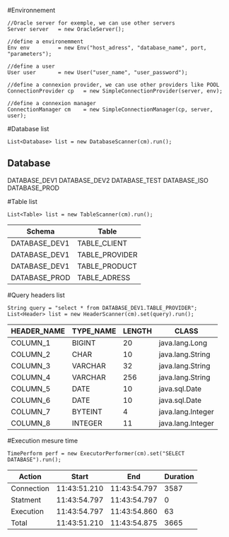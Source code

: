 #Environnement

	//Oracle server for exemple, we can use other servers
    Server server 	= new OracleServer(); 
    
    //define a environemment
	Env env 		= new Env("host_adress", "database_name", port, "parameters"); 
	
	//define a user
	User user 		= new User("user_name", "user_password");
	
	//define a connexion provider, we can use other providers like POOL
	ConnectionProvider cp	= new SimpleConnectionProvider(server, env);
	
	//define a connexion manager
	ConnectionManager cm 	= new SimpleConnectionManager(cp, server, user);

#Database list

	List<Database> list = new DatabaseScanner(cm).run();

 Database
---------
DATABASE_DEV1
DATABASE_DEV2
DATABASE_TEST
DATABASE_ISO
DATABASE_PROD

#Table list

	List<Table> list = new TableScanner(cm).run();

Schema | Table
-------|---------
DATABASE_DEV1 | TABLE_CLIENT
DATABASE_DEV1 | TABLE_PROVIDER
DATABASE_DEV1 | TABLE_PRODUCT
DATABASE_PROD | TABLE_ADRESS


#Query headers list

	String query = "select * from DATABASE_DEV1.TABLE_PROVIDER";
	List<Header> list = new HeaderScanner(cm).set(query).run();
	
HEADER_NAME |TYPE_NAME |LENGTH |CLASS |
-------|-------|-----|-----------------------------
COLUMN_1 |BIGINT     |20      |java.lang.Long     |
COLUMN_2 |CHAR       |10      |java.lang.String   |
COLUMN_3 |VARCHAR    |32      |java.lang.String   |
COLUMN_4 |VARCHAR    |256     |java.lang.String   |
COLUMN_5 |DATE       |10      |java.sql.Date      |
COLUMN_6 |DATE       |10      |java.sql.Date      |
COLUMN_7 |BYTEINT    |4       |java.lang.Integer  |
COLUMN_8 |INTEGER    |11      |java.lang.Integer  |

	
#Execution mesure time

	TimePerform perf = new ExecutorPerformer(cm).set("SELECT DATABASE").run();

Action | Start | End | Duration
-------|-------|-----|-----------------------------
Connection  |11:43:51.210  |11:43:54.797  | 3587 
Statment    |11:43:54.797  |11:43:54.797  |    0 
Execution   |11:43:54.797  |11:43:54.860  |   63 
Total       |11:43:51.210  |11:43:54.875  | 3665  


